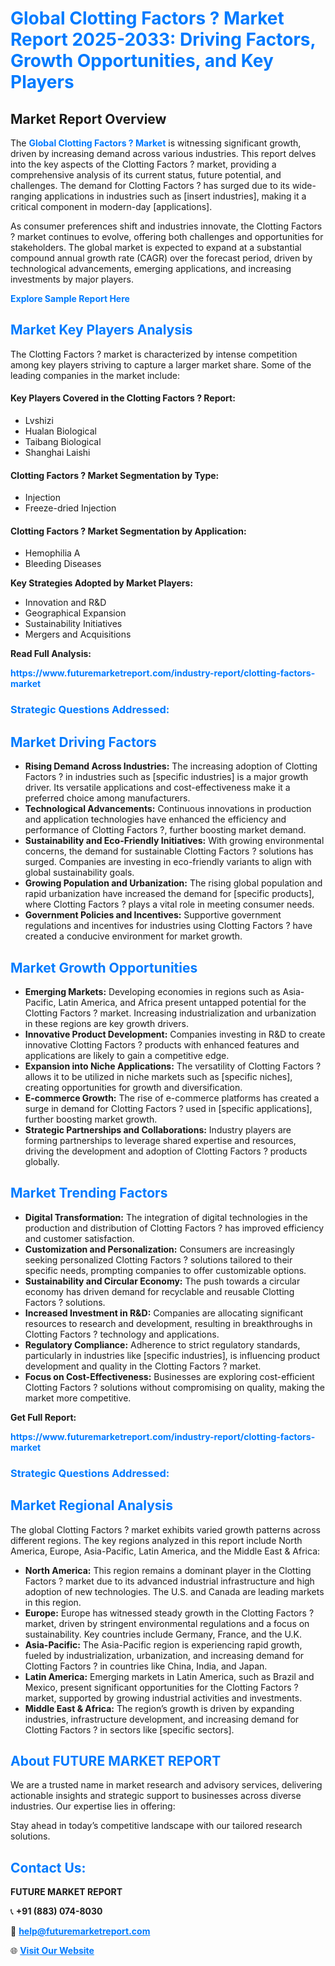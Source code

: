 <h1 style="color: #007BFF;">Global Clotting Factors ? Market Report 2025-2033: Driving Factors, Growth Opportunities, and Key Players</h1>

<section id="overview">
<h2>Market Report Overview</h2>
<p>The <a href="https://www.futuremarketreport.com/industry-report/clotting-factors-market" style="color: #007BFF; text-decoration: none;"><strong>Global Clotting Factors ? Market</strong></a> is witnessing significant growth, driven by increasing demand across various industries. This report delves into the key aspects of the Clotting Factors ? market, providing a comprehensive analysis of its current status, future potential, and challenges. The demand for Clotting Factors ? has surged due to its wide-ranging applications in industries such as [insert industries], making it a critical component in modern-day [applications].</p>
<p>As consumer preferences shift and industries innovate, the Clotting Factors ? market continues to evolve, offering both challenges and opportunities for stakeholders. The global market is expected to expand at a substantial compound annual growth rate (CAGR) over the forecast period, driven by technological advancements, emerging applications, and increasing investments by major players.</p>
</section>

<section id="overview">
<p><a href="https://www.futuremarketreport.com/request-sample/reportId=79770" style="color: #007BFF; text-decoration: none;"><strong>Explore Sample Report Here</strong></a></p>
</section>

<section id="key-players">
<h2 style="color: #007BFF;">Market Key Players Analysis</h2>
<p>The Clotting Factors ? market is characterized by intense competition among key players striving to capture a larger market share. Some of the leading companies in the market include:</p>
<h4>Key Players Covered in the Clotting Factors ? Report:</h4>
<ul><li>Lvshizi</li><li>Hualan Biological</li><li>Taibang Biological</li><li>Shanghai Laishi</li></ul>
<h4>Clotting Factors ? Market Segmentation by Type:</h4>
<ul><li>Injection</li><li>Freeze-dried Injection</li></ul>

<h4>Clotting Factors ? Market Segmentation by Application:</h4>
<ul><li>Hemophilia A</li><li>Bleeding Diseases</li></ul>
<p><strong>Key Strategies Adopted by Market Players:</strong></p>
<ul>
<li>Innovation and R&D</li>
<li>Geographical Expansion</li>
<li>Sustainability Initiatives</li>
<li>Mergers and Acquisitions</li>
</ul>
</section>

<section>
<p><strong>Read Full Analysis: </strong></p><a href="https://www.futuremarketreport.com/industry-report/clotting-factors-market" style="color: #007BFF; text-decoration: none;"><strong>https://www.futuremarketreport.com/industry-report/clotting-factors-market</strong></a>
<h3 style="color: #007BFF;">Strategic Questions Addressed:</h3>
</section>

<section id="driving-factors">
<h2 style="color: #007BFF;">Market Driving Factors</h2>
<ul>
<li><strong>Rising Demand Across Industries:</strong> The increasing adoption of Clotting Factors ? in industries such as [specific industries] is a major growth driver. Its versatile applications and cost-effectiveness make it a preferred choice among manufacturers.</li>
<li><strong>Technological Advancements:</strong> Continuous innovations in production and application technologies have enhanced the efficiency and performance of Clotting Factors ?, further boosting market demand.</li>
<li><strong>Sustainability and Eco-Friendly Initiatives:</strong> With growing environmental concerns, the demand for sustainable Clotting Factors ? solutions has surged. Companies are investing in eco-friendly variants to align with global sustainability goals.</li>
<li><strong>Growing Population and Urbanization:</strong> The rising global population and rapid urbanization have increased the demand for [specific products], where Clotting Factors ? plays a vital role in meeting consumer needs.</li>
<li><strong>Government Policies and Incentives:</strong> Supportive government regulations and incentives for industries using Clotting Factors ? have created a conducive environment for market growth.</li>
</ul>
</section>

<section id="growth-opportunities">
<h2 style="color: #007BFF;">Market Growth Opportunities</h2>
<ul>
<li><strong>Emerging Markets:</strong> Developing economies in regions such as Asia-Pacific, Latin America, and Africa present untapped potential for the Clotting Factors ? market. Increasing industrialization and urbanization in these regions are key growth drivers.</li>
<li><strong>Innovative Product Development:</strong> Companies investing in R&D to create innovative Clotting Factors ? products with enhanced features and applications are likely to gain a competitive edge.</li>
<li><strong>Expansion into Niche Applications:</strong> The versatility of Clotting Factors ? allows it to be utilized in niche markets such as [specific niches], creating opportunities for growth and diversification.</li>
<li><strong>E-commerce Growth:</strong> The rise of e-commerce platforms has created a surge in demand for Clotting Factors ? used in [specific applications], further boosting market growth.</li>
<li><strong>Strategic Partnerships and Collaborations:</strong> Industry players are forming partnerships to leverage shared expertise and resources, driving the development and adoption of Clotting Factors ? products globally.</li>
</ul>
</section>

<section id="trending-factors">
<h2 style="color: #007BFF;">Market Trending Factors</h2>
<ul>
<li><strong>Digital Transformation:</strong> The integration of digital technologies in the production and distribution of Clotting Factors ? has improved efficiency and customer satisfaction.</li>
<li><strong>Customization and Personalization:</strong> Consumers are increasingly seeking personalized Clotting Factors ? solutions tailored to their specific needs, prompting companies to offer customizable options.</li>
<li><strong>Sustainability and Circular Economy:</strong> The push towards a circular economy has driven demand for recyclable and reusable Clotting Factors ? solutions.</li>
<li><strong>Increased Investment in R&D:</strong> Companies are allocating significant resources to research and development, resulting in breakthroughs in Clotting Factors ? technology and applications.</li>
<li><strong>Regulatory Compliance:</strong> Adherence to strict regulatory standards, particularly in industries like [specific industries], is influencing product development and quality in the Clotting Factors ? market.</li>
<li><strong>Focus on Cost-Effectiveness:</strong> Businesses are exploring cost-efficient Clotting Factors ? solutions without compromising on quality, making the market more competitive.</li>
</ul>
</section>

<section>
<p><strong>Get Full Report: </strong></p><a href="https://www.futuremarketreport.com/industry-report/clotting-factors-market" style="color: #007BFF; text-decoration: none;"><strong>https://www.futuremarketreport.com/industry-report/clotting-factors-market</strong></a>
<h3 style="color: #007BFF;">Strategic Questions Addressed:</h3>
</section>


<section id="regional-analysis">
<h2 style="color: #007BFF;">Market Regional Analysis</h2>
<p>The global Clotting Factors ? market exhibits varied growth patterns across different regions. The key regions analyzed in this report include North America, Europe, Asia-Pacific, Latin America, and the Middle East & Africa:</p>
<ul>
<li><strong>North America:</strong> This region remains a dominant player in the Clotting Factors ? market due to its advanced industrial infrastructure and high adoption of new technologies. The U.S. and Canada are leading markets in this region.</li>
<li><strong>Europe:</strong> Europe has witnessed steady growth in the Clotting Factors ? market, driven by stringent environmental regulations and a focus on sustainability. Key countries include Germany, France, and the U.K.</li>
<li><strong>Asia-Pacific:</strong> The Asia-Pacific region is experiencing rapid growth, fueled by industrialization, urbanization, and increasing demand for Clotting Factors ? in countries like China, India, and Japan.</li>
<li><strong>Latin America:</strong> Emerging markets in Latin America, such as Brazil and Mexico, present significant opportunities for the Clotting Factors ? market, supported by growing industrial activities and investments.</li>
<li><strong>Middle East & Africa:</strong> The region’s growth is driven by expanding industries, infrastructure development, and increasing demand for Clotting Factors ? in sectors like [specific sectors].</li>
</ul>
</section>

<footer>
<h2 style="color: #007BFF;">About FUTURE MARKET REPORT</h2>
<p>We are a trusted name in market research and advisory services, delivering actionable insights and strategic support to businesses across diverse industries. Our expertise lies in offering:</p>

<p>Stay ahead in today’s competitive landscape with our tailored research solutions.</p>

<h2 style="color: #007BFF;">Contact Us:</h2>
<p><strong>FUTURE MARKET REPORT</strong></p>
<p>📞 <strong>+91 (883) 074-8030</strong></p>
<p>📧 <strong><a href="mailto:help@futuremarketreport.com" style="color: #007BFF;">help@futuremarketreport.com</a></strong></p>
<p>🌐 <strong><a href="https://www.futuremarketreport.com/" style="color: #007BFF;">Visit Our Website</a></strong></p>
</footer>